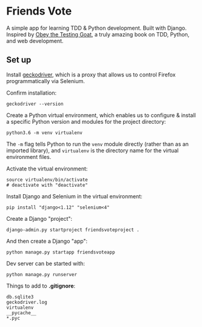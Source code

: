 # Friends Vote

A simple app for learning TDD & Python development. Built with Django. Inspired by [Obey the Testing Goat](http://www.obeythetestinggoat.com/), a truly amazing book on TDD, Python, and web development.

## Set up

Install [geckodriver](https://github.com/mozilla/geckodriver/releases), which is a proxy that allows us to control Firefox programmatically via Selenium.

Confirm installation:

```
geckodriver --version
```

Create a Python virtual environment, which enables us to configure & install a specific Python version and modules for the project directory:

```
python3.6 -m venv virtualenv
```

The `-m` flag tells Python to run the `venv` module directly (rather than as an imported library), and `virtualenv` is the directory name for the virtual environment files.

Activate the virtual environment:

```
source virtualenv/bin/activate
# deactivate with "deactivate"
```

Install Django and Selenium in the virtual environment:

```
pip install "django<1.12" "selenium<4"
```

Create a Django "project":

```
django-admin.py startproject friendsvoteproject .
```

And then create a Django "app":

```
python manage.py startapp friendsvoteapp
```

Dev server can be started with:

```
python manage.py runserver
```

Things to add to **.gitignore**:

```
db.sqlite3
geckodriver.log
virtualenv
__pycache__
*.pyc
```